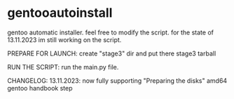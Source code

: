 # gentooautoinstall
gentoo automatic installer. feel free to modify the script. for the state of 13.11.2023 im still working on the script.




PREPARE FOR LAUNCH: create "stage3" dir and put there stage3 tarball



RUN THE SCRIPT:
run the main.py file.



CHANGELOG:
13.11.2023: now fully supporting "Preparing the disks" amd64 gentoo handbook step
